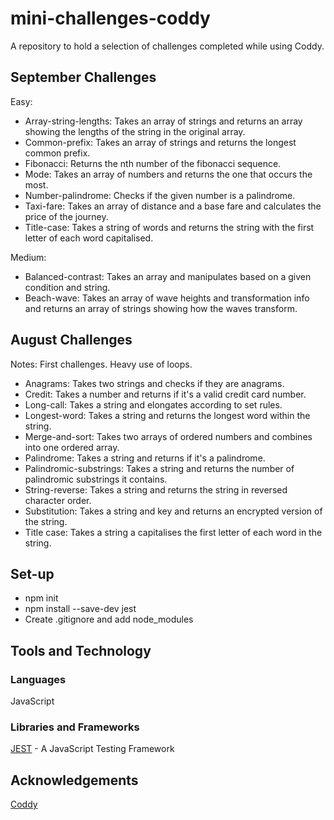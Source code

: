 # mini-challenges-coddy

A repository to hold a selection of challenges completed while using Coddy.

## September Challenges

Easy:

- Array-string-lengths: Takes an array of strings and returns an array showing the lengths of the string in the original array.
- Common-prefix: Takes an array of strings and returns the longest common prefix.
- Fibonacci: Returns the nth number of the fibonacci sequence.
- Mode: Takes an array of numbers and returns the one that occurs the most.
- Number-palindrome: Checks if the given number is a palindrome.
- Taxi-fare: Takes an array of distance and a base fare and calculates the price of the journey.
- Title-case: Takes a string of words and returns the string with the first letter of each word capitalised.

Medium:

- Balanced-contrast: Takes an array and manipulates based on a given condition and string.
- Beach-wave: Takes an array of wave heights and transformation info and returns an array of strings showing how the waves transform.

## August Challenges

Notes: First challenges. Heavy use of loops.

- Anagrams: Takes two strings and checks if they are anagrams.
- Credit: Takes a number and returns if it's a valid credit card number.
- Long-call: Takes a string and elongates according to set rules.
- Longest-word: Takes a string and returns the longest word within the string.
- Merge-and-sort: Takes two arrays of ordered numbers and combines into one ordered array.
- Palindrome: Takes a string and returns if it's a palindrome.
- Palindromic-substrings: Takes a string and returns the number of palindromic substrings it contains.
- String-reverse: Takes a string and returns the string in reversed character order.
- Substitution: Takes a string and key and returns an encrypted version of the string.
- Title case: Takes a string a capitalises the first letter of each word in the string.

## Set-up

- npm init
- npm install --save-dev jest
- Create .gitignore and add node_modules

## Tools and Technology

### Languages

JavaScript

### Libraries and Frameworks

[JEST](https://jestjs.io/) - A JavaScript Testing Framework

## Acknowledgements

[Coddy](https://coddy.tech/)
